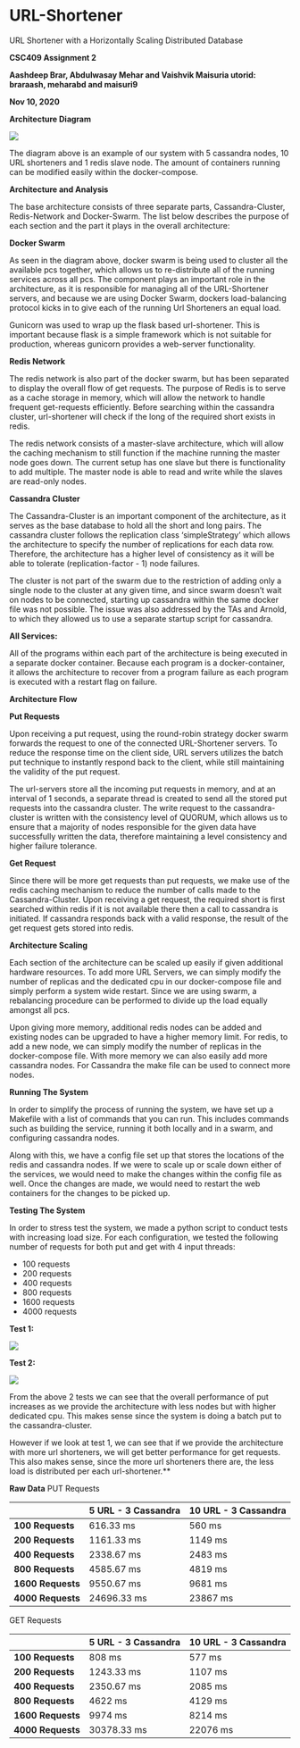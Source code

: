 # URL-Shortener
URL Shortener with a Horizontally Scaling Distributed Database

**CSC409 Assignment 2** 

**Aashdeep Brar, Abdulwasay Mehar and Vaishvik Maisuria utorid: braraash, meharabd and maisuri9** 

**Nov 10, 2020** 

**Architecture Diagram** 

![](Architecture.png)

The diagram above is an example of our system with 5 cassandra nodes, 10 URL shorteners and 1 redis slave node. The amount of containers running can be modified easily within the docker-compose.  

**Architecture and Analysis** 

The base architecture consists of three separate parts, Cassandra-Cluster, Redis-Network and Docker-Swarm. The list below describes the purpose of each section and the part it plays in the overall architecture: 

**Docker Swarm** 

As seen in the diagram above, docker swarm is being used to cluster all the available pcs together, which allows us to re-distribute all of the running services across all pcs. The component plays an important role in the architecture, as it is responsible for managing all of the URL-Shortener servers, and because we are using Docker Swarm, dockers load-balancing protocol kicks in to give each of the running Url Shorteners an equal load. 

Gunicorn was used to wrap up the flask based url-shortener. This is important because flask is a simple framework which is not suitable for production, whereas gunicorn provides a web-server functionality. 

**Redis Network** 

The redis network is also part of the docker swarm, but has been separated to display the overall flow of get requests. The purpose of Redis is to serve as a cache storage in memory, which will allow the network to handle frequent get-requests efficiently. Before searching within the cassandra cluster, url-shortener will check if the long of the required short exists in redis. 

The redis network consists of a master-slave architecture, which will allow the caching mechanism to still function if the machine running the master node goes down. The current setup has one slave but there is functionality to add multiple. The master node is able to read and write while the slaves are read-only nodes.  

**Cassandra Cluster** 

The Cassandra-Cluster is an important component of the architecture, as it serves as the base database to hold all the short and long pairs. The cassandra cluster follows the replication class ‘simpleStrategy’ which allows the architecture to specify the number of replications for each data row. Therefore, the architecture has a higher level of consistency as it will be able to tolerate (replication-factor - 1) node failures. 

The cluster is not part of the swarm due to the restriction of adding only a single node to the cluster at any given time, and since swarm doesn’t wait on nodes to be connected, starting up cassandra within the same docker file was not possible. The issue was also addressed by the TAs and Arnold, to which they allowed us to use a separate startup script for cassandra. 

**All Services:** 

All of the programs within each part of the architecture is being executed in a separate docker container. Because each program is a docker-container, it allows the architecture to recover from a program failure as each program is executed with a restart flag on failure. 

**Architecture Flow** 

**Put Requests** 

Upon receiving a put request, using the round-robin strategy docker swarm forwards the request to one of the connected URL-Shortener servers. To reduce the response time on the client side, URL servers utilizes the batch put technique to instantly respond back to the client, while still maintaining the validity of the put request. 

The url-servers store all the incoming put requests in memory, and at an interval of 1 seconds, a separate thread is created to send all the stored put requests into the cassandra cluster. The write request to the cassandra-cluster is written with the consistency level of QUORUM, which allows us to ensure that a majority of nodes responsible for the given data have successfully written the data, therefore maintaining a level consistency and higher failure tolerance. 

**Get Request** 

Since there will be more get requests than put requests, we make use of the redis caching mechanism to reduce the number of calls made to the Cassandra-Cluster. Upon receiving a get request, the required short is first searched within redis if it is not available there then a call to cassandra is initiated. If cassandra responds back with a valid response, the result of the get request gets stored into redis. 

**Architecture Scaling** 

Each section of the architecture can be scaled up easily if given additional hardware resources. To add more URL Servers, we can simply modify the number of replicas and the dedicated cpu in our docker-compose file and simply perform a system wide restart. Since we are using swarm, a rebalancing procedure can be performed to divide up the load equally amongst all pcs. 

Upon giving more memory, additional redis nodes can be added and existing nodes can be upgraded to have a higher memory limit. For redis, to add a new node, we can simply modify the number of replicas in the docker-compose file. With more memory we can also easily add more cassandra nodes. For Cassandra the make file can be used to connect more nodes.  

**Running The System** 

In order to simplify the process of running the system, we have set up a Makefile with a list of commands that you can run. This includes commands such as building the service, running it both locally and in a swarm, and configuring cassandra nodes.  

Along with this, we have a config file set up that stores the locations of the redis and cassandra nodes. If we were to scale up or scale down either of the services, we would need to make the changes within the config file as well. Once the changes are made, we would need to restart the web containers for the changes to be picked up. 

**Testing The System** 

In order to stress test the system, we made a python script to conduct tests with increasing load size. For each configuration, we tested the following number of requests for both put and get with 4 input threads: 

- 100 requests 
- 200 requests 
- 400 requests 
- 800 requests 
- 1600 requests 
- 4000 requests 

**Test 1:** 

![](test1.png)

**Test 2:** 

![](test2.png)

From the above 2 tests we can see that the overall  performance of put increases as we provide the architecture with less nodes but with higher dedicated cpu. This makes sense since the system is doing a batch put to the cassandra-cluster. 

However if we look at test 1, we can see that if we provide the architecture with more url shorteners, we will get better performance for get requests. This also makes sense, since the more url shorteners there are, the less load is distributed per each url-shortener.** 

**Raw Data** PUT Requests 



||**5 URL - 3 Cassandra** |**10 URL - 3 Cassandra** |
| :- | - | - |
|**100 Requests** |616.33 ms  |560 ms |
|**200 Requests** |1161.33 ms |1149 ms  |
|**400 Requests** |2338.67 ms |2483 ms  |
|**800 Requests** |4585.67 ms |4819 ms  |
|**1600 Requests** |9550.67 ms |9681 ms  |
|**4000 Requests** |24696.33 ms |23867 ms |
GET Requests 



||**5 URL - 3 Cassandra** |**10 URL - 3 Cassandra** |
| :- | - | - |
|**100 Requests** |808 ms |577 ms  |
|**200 Requests** |1243.33 ms |1107 ms |
|**400 Requests** |2350.67 ms |2085 ms |
|**800 Requests** |4622 ms |4129 ms |
|**1600 Requests** |9974 ms |8214 ms  |
|**4000 Requests** |30378.33 ms |22076 ms |

